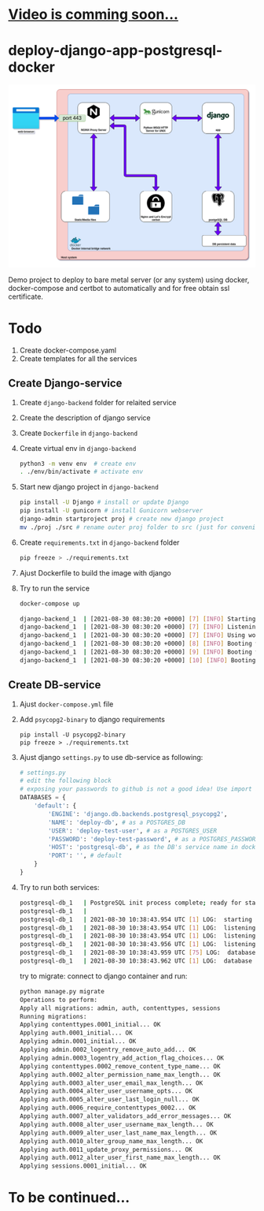 # [Video is comming soon...](https://www.youtube.com/channel/UCoBiDjX80JrNsFurVIuSaGA)
# deploy-django-app-postgresql-docker

![architecture diagram](deploy.png)

Demo project to deploy to bare metal server (or any system) using docker, docker-compose and certbot to automatically and for free obtain ssl certificate.


# Todo

1. Create docker-compose.yaml
1. Create templates for all the services

## Create Django-service

1. Create `django-backend` folder for relaited service
1. Create the description of django service
1. Create `Dockerfile` in `django-backend`
1. Create virtual env in `django-backend`
    ```bash
    python3 -m venv env  # create env
    . ./env/bin/activate # activate env
    ```
1. Start new django project in `django-backend`
    ```bash
    pip install -U Django # install or update Django
    pip install -U gunicorn # install Gunicorn webserver
    django-admin startproject proj # create new django project
    mv ./proj ./src # rename outer proj folder to src (just for convenience)
    ```
1. Create `requirements.txt` in `django-backend` folder
    ```bash
    pip freeze > ./requirements.txt
    ```
1. Ajust Dockerfile to build the image with django
1. Try to run the service

    ```bash
    docker-compose up
    ```
    
    ```bash
    django-backend_1  | [2021-08-30 08:30:20 +0000] [7] [INFO] Starting gunicorn 20.1.0
    django-backend_1  | [2021-08-30 08:30:20 +0000] [7] [INFO] Listening at: http://0.0.0.0:8000 (7)
    django-backend_1  | [2021-08-30 08:30:20 +0000] [7] [INFO] Using worker: sync
    django-backend_1  | [2021-08-30 08:30:20 +0000] [8] [INFO] Booting worker with pid: 8
    django-backend_1  | [2021-08-30 08:30:20 +0000] [9] [INFO] Booting worker with pid: 9
    django-backend_1  | [2021-08-30 08:30:20 +0000] [10] [INFO] Booting worker with pid: 10
    ```
## Create DB-service

1. Ajust `docker-compose.yml` file
1. Add `psycopg2-binary` to django requirements
    ```
    pip install -U psycopg2-binary
    pip freeze > ./requirements.txt
    ```
1. Ajust django `settings.py` to use db-service as following:

    ```python
    # settings.py
    # edit the following block
    # exposing your passwords to github is not a good idea! Use import and gitignore
    DATABASES = {
        'default': {
            'ENGINE': 'django.db.backends.postgresql_psycopg2',
            'NAME': 'deploy-db', # as a POSTGRES_DB
            'USER': 'deploy-test-user', # as a POSTGRES_USER
            'PASSWORD': 'deploy-test-password', # as a POSTGRES_PASSWORD
            'HOST': 'postgresql-db', # as the DB's service name in docker-compose.yml
            'PORT': '', # default
        }
    }
    ```
1. Try to run both services:

    ```bash
    postgresql-db_1   | PostgreSQL init process complete; ready for start up.
    postgresql-db_1   | 
    postgresql-db_1   | 2021-08-30 10:38:43.954 UTC [1] LOG:  starting PostgreSQL 13.2 (Debian 13.2-1.pgdg100+1) on x86_64-pc-linux-gnu, compiled by gcc (Debian 8.3.0-6) 8.3.0, 64-bit
    postgresql-db_1   | 2021-08-30 10:38:43.954 UTC [1] LOG:  listening on IPv4 address "0.0.0.0", port 5432
    postgresql-db_1   | 2021-08-30 10:38:43.954 UTC [1] LOG:  listening on IPv6 address "::", port 5432
    postgresql-db_1   | 2021-08-30 10:38:43.956 UTC [1] LOG:  listening on Unix socket "/var/run/postgresql/.s.PGSQL.5432"
    postgresql-db_1   | 2021-08-30 10:38:43.959 UTC [75] LOG:  database system was shut down at 2021-08-30 10:38:43 UTC
    postgresql-db_1   | 2021-08-30 10:38:43.962 UTC [1] LOG:  database system is ready to accept connections
    ```
    try to migrate: connect to django container and run:

    ```sh
    python manage.py migrate
    Operations to perform:
    Apply all migrations: admin, auth, contenttypes, sessions
    Running migrations:
    Applying contenttypes.0001_initial... OK
    Applying auth.0001_initial... OK
    Applying admin.0001_initial... OK
    Applying admin.0002_logentry_remove_auto_add... OK
    Applying admin.0003_logentry_add_action_flag_choices... OK
    Applying contenttypes.0002_remove_content_type_name... OK
    Applying auth.0002_alter_permission_name_max_length... OK
    Applying auth.0003_alter_user_email_max_length... OK
    Applying auth.0004_alter_user_username_opts... OK
    Applying auth.0005_alter_user_last_login_null... OK
    Applying auth.0006_require_contenttypes_0002... OK
    Applying auth.0007_alter_validators_add_error_messages... OK
    Applying auth.0008_alter_user_username_max_length... OK
    Applying auth.0009_alter_user_last_name_max_length... OK
    Applying auth.0010_alter_group_name_max_length... OK
    Applying auth.0011_update_proxy_permissions... OK
    Applying auth.0012_alter_user_first_name_max_length... OK
    Applying sessions.0001_initial... OK
    ```
# To be continued...
